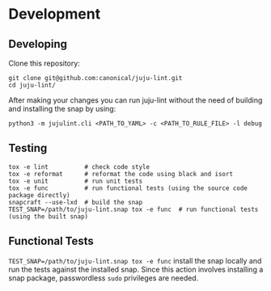 # Development

## Developing

Clone this repository:
```shell
git clone git@github.com:canonical/juju-lint.git
cd juju-lint/
```

After making your changes you can run juju-lint without the need of building and installing the snap by using:

```shell
python3 -m jujulint.cli <PATH_TO_YAML> -c <PATH_TO_RULE_FILE> -l debug
```


## Testing

```shell
tox -e lint          # check code style
tox -e reformat      # reformat the code using black and isort
tox -e unit          # run unit tests
tox -e func          # run functional tests (using the source code package directly)
snapcraft --use-lxd  # build the snap
TEST_SNAP=/path/to/juju-lint.snap tox -e func  # run functional tests (using the built snap)
```

## Functional Tests

`TEST_SNAP=/path/to/juju-lint.snap tox -e func` install the snap locally and run the tests against the installed snap.
Since this action involves installing a snap package, passwordless `sudo` privileges are needed.
